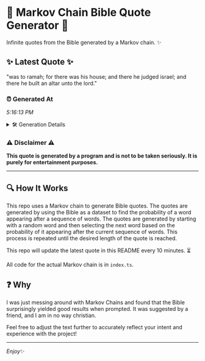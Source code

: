 # 📖 Markov Chain Bible Quote Generator 📖

Infinite quotes from the Bible generated by a Markov chain. ✨

## ✨ Latest Quote ✨
"was to ramah; for there was his house; and there he judged israel; and there he built an altar unto the lord."

### ⏰ Generated At
*5:16:13 PM*

<details>
    <summary>🛠️ Generation Details</summary>
    <p>
        <strong>🌱 Seed:</strong> was<br>
        <strong>🔄 Iterations:</strong> 21<br>
        <strong>📜 Context History:</strong><br>[ was ]: to<br>[ was, to ]: ramah;<br>[ was, to, ramah; ]: for<br>[ was, to, ramah;, for ]: there<br>[ was, to, ramah;, for, there ]: was<br>[ was, to, ramah;, for, there, was ]: his<br>[ to, ramah;, for, there, was, his ]: house;<br>[ ramah;, for, there, was, his, house; ]: and<br>[ for, there, was, his, house;, and ]: there<br>[ there, was, his, house;, and, there ]: he<br>[ was, his, house;, and, there, he ]: judged<br>[ his, house;, and, there, he, judged ]: israel;<br>[ house;, and, there, he, judged, israel; ]: and<br>[ and, there, he, judged, israel;, and ]: there<br>[ there, he, judged, israel;, and, there ]: he<br>[ he, judged, israel;, and, there, he ]: built<br>[ judged, israel;, and, there, he, built ]: an<br>[ israel;, and, there, he, built, an ]: altar<br>[ and, there, he, built, an, altar ]: unto<br>[ there, he, built, an, altar, unto ]: the<br>[ he, built, an, altar, unto, the ]: lord.<br>
    </p>
</details>

### ⚠️ Disclaimer ⚠️
**This quote is generated by a program and is not to be taken seriously. It is purely for entertainment purposes.**

---

## 🔍 How It Works

This repo uses a Markov chain to generate Bible quotes. The quotes are generated by using the Bible as a dataset to find the probability of a word appearing after a sequence of words. The quotes are generated by starting with a random word and then selecting the next word based on the probability of it appearing after the current sequence of words. This process is repeated until the desired length of the quote is reached.

This repo will update the latest quote in this README every 10 minutes. ⏳

All code for the actual Markov chain is in `index.ts`.

## ❓ Why

I was just messing around with Markov Chains and found that the Bible surprisingly yielded good results when prompted. 
It was suggested by a friend, and I am in no way christian.

Feel free to adjust the text further to accurately reflect your intent and experience with the project!

---

*Enjoy*✨
